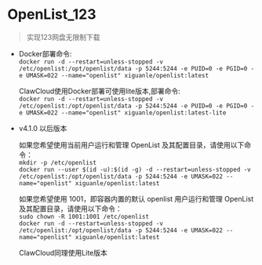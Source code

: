 # OpenList_123
> 实现123网盘无限制下载
- Docker部署命令:  <br>
`docker run -d --restart=unless-stopped -v /etc/openlist:/opt/openlist/data -p 5244:5244 -e PUID=0 -e PGID=0 -e UMASK=022 --name="openlist" xiguanle/openlist:latest`

  ClawCloud使用Docker部署可使用lite版本,部署命令:  <br>
  `docker run -d --restart=unless-stopped -v /etc/openlist:/opt/openlist/data -p 5244:5244 -e PUID=0 -e PGID=0 -e UMASK=022 --name="openlist" xiguanle/openlist:latest-lite`
- v4.1.0 以后版本 <br>

  如果您希望使用当前用户运行和管理 OpenList 及其配置目录，请使用以下命令：<br>
  `mkdir -p /etc/openlist`  <br>
  `docker run --user $(id -u):$(id -g) -d --restart=unless-stopped -v /etc/openlist:/opt/openlist/data -p 5244:5244 -e UMASK=022 --name="openlist" xiguanle/openlist:latest`  <br>

  如果您希望使用 1001，即容器内置的默认 openlist 用户运行和管理 OpenList 及其配置目录，请使用以下命令：  <br>
  `sudo chown -R 1001:1001 /etc/openlist`  <br>
  `docker run -d --restart=unless-stopped -v /etc/openlist:/opt/openlist/data -p 5244:5244 -e UMASK=022 --name="openlist" xiguanle/openlist:latest`  <br>

  ClawCloud同理使用Lite版本

